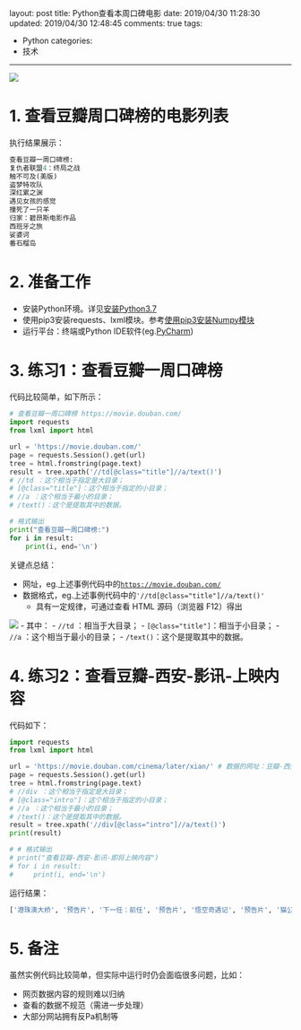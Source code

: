 layout: post
title: Python查看本周口碑电影
date: 2019/04/30 11:28:30
updated: 2019/04/30 12:48:45
comments: true
tags:
- Python
categories:
- 技术

---
<img src="../../../../uploads/PythonSimpleWebCTest.jpg" class="full-image" />

# 1. 查看豆瓣周口碑榜的电影列表
执行结果展示：
```Python
查看豆瓣一周口碑榜:
复仇者联盟4：终局之战
触不可及(美版)
盗梦特攻队
深红累之渊
遇见女孩的感觉
撞死了一只羊
归家：碧昂斯电影作品
西班牙之旅
娑婆诃
番石榴岛
```

<!-- more -->

# 2. 准备工作
- 安装Python环境。详见[安装Python3.7](https://eisenhao.cn/2018/09/23/AfterInstallManjaro/#%E5%AE%89%E8%A3%85Python3-7)
- 使用pip3安装requests、lxml模块。参考[使用pip3安装Numpy模块](https://eisenhao.cn/2018/09/23/AfterInstallManjaro/#%E4%BD%BF%E7%94%A8pip3%E5%AE%89%E8%A3%85Numpy%E6%A8%A1%E5%9D%97)
- 运行平台：终端或Python IDE软件(eg.[PyCharm](http://www.jetbrains.com/pycharm/))

# 3. 练习1：查看豆瓣一周口碑榜
代码比较简单，如下所示：
```Python
# 查看豆瓣一周口碑榜 https://movie.douban.com/
import requests
from lxml import html

url = 'https://movie.douban.com/'
page = requests.Session().get(url)
tree = html.fromstring(page.text)
result = tree.xpath('//td[@class="title"]//a/text()')
# //td ：这个相当于指定是大目录；
# [@class="title"]：这个相当于指定的小目录；
# //a ：这个相当于最小的目录；
# /text()：这个是提取其中的数据。

# 格式输出
print("查看豆瓣一周口碑榜:")
for i in result:
    print(i, end='\n')
```

关键点总结：
- 网址，eg.上述事例代码中的<code>https://movie.douban.com/</code>
- 数据格式，eg.上述事例代码中的<code>'//td[@class="title"]//a/text()'</code>
    - 具有一定规律，可通过查看 HTML 源码（浏览器 F12）得出
<img src="../../../../uploads/PythonSimpleWebCTest2.jpg" class="full-image" />
    - 其中：
      - <code>//td</code> ：相当于大目录；
      - <code>[@class="title"]</code>：相当于小目录；
      - <code>//a</code> ：这个相当于最小的目录；
      - <code>/text()</code>：这个是提取其中的数据。

# 4. 练习2：查看豆瓣-西安-影讯-上映内容
代码如下：
```Python
import requests
from lxml import html

url = 'https://movie.douban.com/cinema/later/xian/' # 数据的网址：豆瓣-西安-影讯-即将上映内容
page = requests.Session().get(url)
tree = html.fromstring(page.text)
# //div ：这个相当于指定是大目录；
# [@class="intro"]：这个相当于指定的小目录；
# //a ：这个相当于最小的目录；
# /text()：这个是提取其中的数据。
result = tree.xpath('//div[@class="intro"]//a/text()')
print(result)

# # 格式输出
# print("查看豆瓣-西安-影讯-即将上映内容")
# for i in result:
#     print(i, end='\n')
```

运行结果：
```Python
['港珠澳大桥', '预告片', '下一任：前任', '预告片', '悟空奇遇记', '预告片', '猫公主苏菲', '预告片', '国礼', '预告片', '大破天门阵', '柔情史', '预告片', '罗马', '预告片', '大侦探皮卡丘', '预告片', '进京城', '预告片', '一个母亲的复仇', '预告片', '欢迎来北方II', '预告片', '半边天', '预告片', '一路疯癫', '预告片', '周恩来回延安', '预告片', '海蒂和爷爷', '预告片', '企鹅公路', '预告片', '妈阁是座城', '预告片', '致命梦魇', '预告片', '音乐家', '预告片', '你好现任']
```

# 5. 备注
虽然实例代码比较简单，但实际中运行时仍会面临很多问题，比如： 
- 网页数据内容的规则难以归纳 
- 查看的数据不规范（需进一步处理） 
- 大部分网站拥有反Pa机制等
